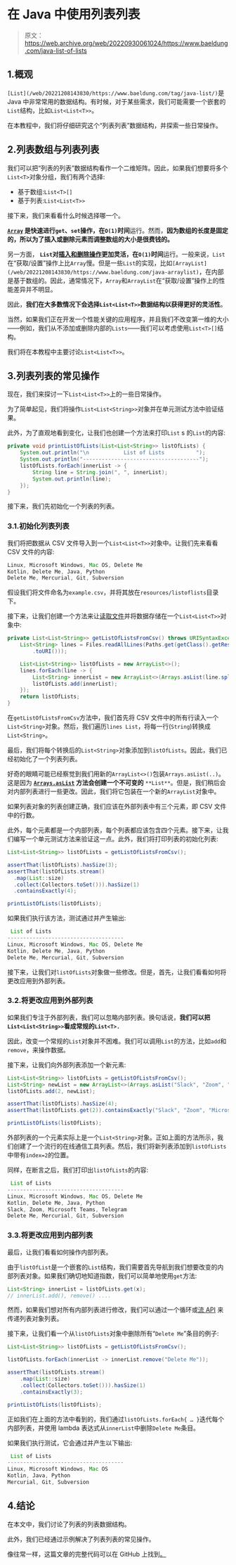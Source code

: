 # 在 Java 中使用列表列表

> 原文：<https://web.archive.org/web/20220930061024/https://www.baeldung.com/java-list-of-lists>

## 1.概观

`[List](/web/20221208143830/https://www.baeldung.com/tag/java-list/)`是 Java 中非常常用的数据结构。有时候，对于某些需求，我们可能需要一个嵌套的`List`结构，比如`List<List<T>>`。

在本教程中，我们将仔细研究这个“列表列表”数据结构，并探索一些日常操作。

## 2.列表数组与列表列表

我们可以把“列表的列表”数据结构看作一个二维矩阵。因此，如果我们想要将多个`List<T>`对象分组，我们有两个选择:

*   基于数组:`List<T>[]`
*   基于列表:`List<List<T>>`

接下来，我们来看看什么时候选择哪一个。

**[`Array`](/web/20221208143830/https://www.baeldung.com/java-arrays-guide) 是快速进行`get`、`set`操作，在`O(1)`时间**运行。然而，**因为数组的长度是固定的，所以为了插入或删除元素而调整数组的大小是很费钱的。**

另一方面， **`List`对[插入和删除操作](/web/20221208143830/https://www.baeldung.com/java-add-element-to-array-vs-list)更加灵活，在`O(1)`时间**运行。一般来说，`List`在“获取/设置”操作上比`Array`慢。但是一些`List`的实现，比如`[ArrayList](/web/20221208143830/https://www.baeldung.com/java-arraylist)`，在内部是基于数组的。因此，通常情况下，`Array`和`ArrayList`在“获取/设置”操作上的性能差异并不明显。

因此，**我们在大多数情况下会选择`List<List<T>>`数据结构以获得更好的灵活性**。

当然，如果我们正在开发一个性能关键的应用程序，并且我们不改变第一维的大小——例如，我们从不添加或删除内部的`Lists`——我们可以考虑使用`List<T>[]`结构。

我们将在本教程中主要讨论`List<List<T>>`。

## 3.列表列表的常见操作

现在，我们来探讨一下`List<List<T>>`上的一些日常操作。

为了简单起见，我们将操作`List<List<String>>`对象并在单元测试方法中验证结果。

此外，为了直观地看到变化，让我们也创建一个方法来打印`List` s 的`List`的内容:

```java
private void printListOfLists(List<List<String>> listOfLists) {
    System.out.println("\n           List of Lists          ");
    System.out.println("-------------------------------------");
    listOfLists.forEach(innerList -> {
        String line = String.join(", ", innerList);
        System.out.println(line);
    });
} 
```

接下来，我们先初始化一个列表的列表。

### 3.1.初始化列表列表

我们将把数据从 CSV 文件导入到一个`List<List<T>>`对象中。让我们先来看看 CSV 文件的内容:

```java
Linux, Microsoft Windows, Mac OS, Delete Me
Kotlin, Delete Me, Java, Python
Delete Me, Mercurial, Git, Subversion
```

假设我们将文件命名为`example.csv`，并将其放在`resources/listoflists`目录下。

接下来，让我们创建一个方法来让[读取文件](/web/20221208143830/https://www.baeldung.com/reading-file-in-java#1-reading-a-small-file)并将数据存储在一个`List<List<T>>`对象中:

```java
private List<List<String>> getListOfListsFromCsv() throws URISyntaxException, IOException {
    List<String> lines = Files.readAllLines(Paths.get(getClass().getResource("/listoflists/example.csv")
        .toURI()));

    List<List<String>> listOfLists = new ArrayList<>();
    lines.forEach(line -> {
        List<String> innerList = new ArrayList<>(Arrays.asList(line.split(", ")));
        listOfLists.add(innerList);
    });
    return listOfLists;
} 
```

在`getListOfListsFromCsv`方法中，我们首先将 CSV 文件中的所有行读入一个`List<String>`对象。然后，我们遍历`lines List`，将每一行(`String`)转换成`List<String>`。

最后，我们将每个转换后的`List<String>`对象添加到`listOfLists`。因此，我们已经初始化了一个列表列表。

好奇的眼睛可能已经察觉到我们用新的`ArrayList<>()`包装`Arrays.asList(..)`。这是因为 **[`Arrays.asList`](/web/20221208143830/https://www.baeldung.com/java-arrays-aslist-vs-new-arraylist) 方法会创建一个不可变的** `**List**`。但是，我们稍后会对内部列表进行一些更改。因此，我们将它包装在一个新的`ArrayList`对象中。

如果列表对象的列表创建正确，我们应该在外部列表中有三个元素，即 CSV 文件中的行数。

此外，每个元素都是一个内部列表，每个列表都应该包含四个元素。接下来，让我们编写一个单元测试方法来验证这一点。此外，我们将打印列表的初始化列表:

```java
List<List<String>> listOfLists = getListOfListsFromCsv();

assertThat(listOfLists).hasSize(3);
assertThat(listOfLists.stream()
  .map(List::size)
  .collect(Collectors.toSet())).hasSize(1)
  .containsExactly(4);

printListOfLists(listOfLists); 
```

如果我们执行该方法，测试通过并产生输出:

```java
 List of Lists           
-------------------------------------
Linux, Microsoft Windows, Mac OS, Delete Me
Kotlin, Delete Me, Java, Python
Delete Me, Mercurial, Git, Subversion
```

接下来，让我们对`listOfLists`对象做一些修改。但是，首先，让我们看看如何将更改应用到外部列表。

### 3.2.将更改应用到外部列表

如果我们专注于外部列表，我们可以忽略内部列表。换句话说，**我们可以把`List<List<String>>`看成常规的`List<T>.`**

因此，改变一个常规的`List`对象并不困难。我们可以调用`List`的方法，比如`add`和`remove`，来操作数据。

接下来，让我们向外部列表添加一个新元素:

```java
List<List<String>> listOfLists = getListOfListsFromCsv();
List<String> newList = new ArrayList<>(Arrays.asList("Slack", "Zoom", "Microsoft Teams", "Telegram"));
listOfLists.add(2, newList);

assertThat(listOfLists).hasSize(4);
assertThat(listOfLists.get(2)).containsExactly("Slack", "Zoom", "Microsoft Teams", "Telegram");

printListOfLists(listOfLists); 
```

外部列表的一个元素实际上是一个`List<String>`对象。正如上面的方法所示，我们创建了一个流行的在线通信工具列表。然后，我们将新列表添加到`listOfLists`中带有`index=2`的位置。

同样，在断言之后，我们打印出`listOfLists`的内容:

```java
 List of Lists           
-------------------------------------
Linux, Microsoft Windows, Mac OS, Delete Me
Kotlin, Delete Me, Java, Python
Slack, Zoom, Microsoft Teams, Telegram
Delete Me, Mercurial, Git, Subversion 
```

### 3.3.将更改应用到内部列表

最后，让我们看看如何操作内部列表。

由于`listOfList`是一个嵌套的`List`结构，我们需要首先导航到我们想要改变的内部列表对象。如果我们确切地知道指数，我们可以简单地使用`get`方法:

```java
List<String> innerList = listOfLists.get(x);
// innerList.add(), remove() ....
```

然而，如果我们想对所有内部列表进行修改，我们可以通过一个循环或[流 API](/web/20221208143830/https://www.baeldung.com/java-8-streams) 来传递列表对象列表。

接下来，让我们看一个从`listOfLists`对象中删除所有“`Delete Me`”条目的例子:

```java
List<List<String>> listOfLists = getListOfListsFromCsv();

listOfLists.forEach(innerList -> innerList.remove("Delete Me"));

assertThat(listOfLists.stream()
    .map(List::size)
    .collect(Collectors.toSet())).hasSize(1)
    .containsExactly(3);

printListOfLists(listOfLists); 
```

正如我们在上面的方法中看到的，我们通过`listOfLists.forEach{ … }`迭代每个内部列表，并使用 lambda 表达式从`innerList`中删除`Delete Me`条目。

如果我们执行测试，它会通过并产生以下输出:

```java
 List of Lists           
-------------------------------------
Linux, Microsoft Windows, Mac OS
Kotlin, Java, Python
Mercurial, Git, Subversion 
```

## 4.结论

在本文中，我们讨论了列表的列表数据结构。

此外，我们已经通过示例解决了列表列表的常见操作。

像往常一样，这篇文章的完整代码可以在 GitHub 上找到[。](https://web.archive.org/web/20221208143830/https://github.com/eugenp/tutorials/tree/master/core-java-modules/core-java-collections-list-4)